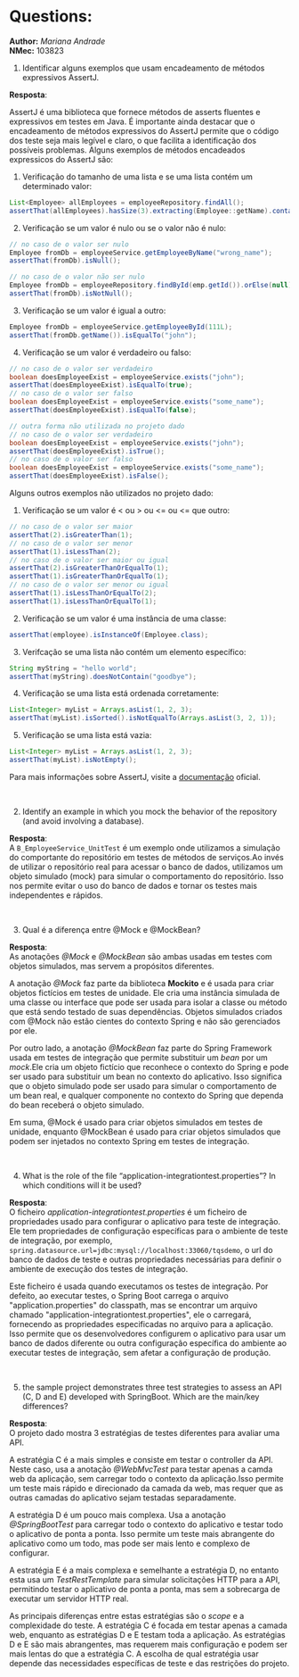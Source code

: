 # Questions:

**Author:** *Mariana Andrade*<br>
**NMec:** 103823

1. Identificar alguns exemplos que usam encadeamento de métodos expressivos AssertJ.

**Resposta**: <br>

AssertJ é uma biblioteca que fornece métodos de asserts fluentes e expressivos em testes em Java. 
É importante ainda destacar que o encadeamento de métodos expressivos do AssertJ permite que o código dos teste seja mais legível e claro, o que facilita a identificação dos possíveis problemas. 
Alguns exemplos de métodos encadeados expressicos do AssertJ são:

1. Verificação do tamanho de uma lista e se uma lista contém um determinado valor:
```java
List<Employee> allEmployees = employeeRepository.findAll();
assertThat(allEmployees).hasSize(3).extracting(Employee::getName).containsOnly(alex.getName(), ron.getName(), bob.getName());
```

2. Verificação se um valor é nulo ou se o valor não é nulo:
```java
// no caso de o valor ser nulo
Employee fromDb = employeeService.getEmployeeByName("wrong_name");
assertThat(fromDb).isNull();

// no caso de o valor não ser nulo
Employee fromDb = employeeRepository.findById(emp.getId()).orElse(null);
assertThat(fromDb).isNotNull();
```

3. Verificação se um valor é igual a outro:
```java
Employee fromDb = employeeService.getEmployeeById(111L);
assertThat(fromDb.getName()).isEqualTo("john");
```

4. Verificação se um valor é verdadeiro ou falso:
```java
// no caso de o valor ser verdadeiro
boolean doesEmployeeExist = employeeService.exists("john");
assertThat(doesEmployeeExist).isEqualTo(true);
// no caso de o valor ser falso
boolean doesEmployeeExist = employeeService.exists("some_name");
assertThat(doesEmployeeExist).isEqualTo(false);

// outra forma não utilizada no projeto dado
// no caso de o valor ser verdadeiro
boolean doesEmployeeExist = employeeService.exists("john");
assertThat(doesEmployeeExist).isTrue();
// no caso de o valor ser falso
boolean doesEmployeeExist = employeeService.exists("some_name");
assertThat(doesEmployeeExist).isFalse();
```

Alguns outros exemplos não utilizados no projeto dado:

1. Verificação se um valor é < ou > ou <= ou <=  que outro:
```java
// no caso de o valor ser maior
assertThat(2).isGreaterThan(1);
// no caso de o valor ser menor
assertThat(1).isLessThan(2);
// no caso de o valor ser maior ou igual
assertThat(2).isGreaterThanOrEqualTo(1);
assertThat(1).isGreaterThanOrEqualTo(1);
// no caso de o valor ser menor ou igual
assertThat(1).isLessThanOrEqualTo(2);
assertThat(1).isLessThanOrEqualTo(1);
```

2. Verificação se um valor é uma instância de uma classe:
```java
assertThat(employee).isInstanceOf(Employee.class);
```

3. Verifcação se uma lista não contém um elemento específico:
```java
String myString = "hello world";
assertThat(myString).doesNotContain("goodbye");
```

4. Verificação se uma lista está ordenada corretamente:
```java
List<Integer> myList = Arrays.asList(1, 2, 3);
assertThat(myList).isSorted().isNotEqualTo(Arrays.asList(3, 2, 1));
```

5. Verificação se uma lista está vazia:
```java
List<Integer> myList = Arrays.asList(1, 2, 3);
assertThat(myList).isNotEmpty();
```

Para mais informações sobre AssertJ, visite a [documentação](https://assertj.github.io/doc/) oficial.

<br>

2. Identify an example in which you mock the behavior of the repository (and avoid involving a 
database).

**Resposta**:<br>
A `B_EmployeeService_UnitTest` é um exemplo onde utilizamos a simulação do comportante do repositório em testes de métodos de serviços.Ao invés de utilizar o repositório real para acessar o banco de dados, utilizamos um objeto simulado (mock) para simular o comportamento do repositório. Isso nos permite evitar o uso do banco de dados e tornar os testes mais independentes e rápidos.

<br>

3. Qual é a diferença entre @Mock e @MockBean?

**Resposta**: <br>
As anotações *@Mock* e *@MockBean* são ambas usadas em testes com objetos simulados, mas servem a propósitos diferentes. 

A anotação *@Mock* faz parte da biblioteca **Mockito** e é usada para criar objetos fictícios em testes de unidade. Ele cria uma instância simulada de uma classe ou interface que pode ser usada para isolar a classe ou método que está sendo testado de suas dependências. Objetos simulados criados com @Mock não estão cientes do contexto Spring e não são gerenciados por ele.

Por outro lado, a anotação *@MockBean* faz parte do Spring Framework usada em testes de integração que permite substituir um *bean* por um *mock*.Ele cria um objeto fictício que reconhece o contexto do Spring e pode ser usado para substituir um bean no contexto do aplicativo. Isso significa que o objeto simulado pode ser usado para simular o comportamento de um bean real, e qualquer componente no contexto do Spring que dependa do bean receberá o objeto simulado.

Em suma, @Mock é usado para criar objetos simulados em testes de unidade, enquanto @MockBean é usado para criar objetos simulados que podem ser injetados no contexto Spring em testes de integração.

<br>

4. What is the role of the file “application-integrationtest.properties”? In which conditions will it be 
used?

**Resposta**: <br> 
O ficheiro *application-integrationtest.properties* é um ficheiro de propriedades usado para configurar o aplicativo para teste de integração. Ele tem propriedades de configuração específicas para o ambiente de teste de integração, por exemplo, `spring.datasource.url=jdbc:mysql://localhost:33060/tqsdemo`, o url do banco de dados de teste e outras propriedades necessárias para definir o ambiente de execução dos testes de integração.

Este ficheiro é usada quando executamos os testes de integração. Por defeito, ao executar testes, o Spring Boot carrega o arquivo "application.properties" do classpath, mas se encontrar um arquivo chamado "application-integrationtest.properties", ele o carregará, fornecendo as propriedades especificadas no arquivo para a aplicação. Isso permite que os desenvolvedores configurem o aplicativo para usar um banco de dados diferente ou outra configuração específica do ambiente ao executar testes de integração, sem afetar a configuração de produção.

<br> 

5. the sample project demonstrates three test strategies to assess an API (C, D and E) developed 
with SpringBoot. Which are the main/key differences?

**Resposta**: <br>
O projeto dado mostra 3 estratégias de testes diferentes para avaliar uma API. 

A estratégia C é a mais simples e consiste em testar o controller da API. Neste caso, usa a anotação *@WebMvcTest* para testar apenas a camda web da aplicação, sem carregar todo o contexto da aplicação.Isso permite um teste mais rápido e direcionado da camada da web, mas requer que as outras camadas do aplicativo sejam testadas separadamente.

A estratégia D é um pouco mais complexa. Usa a anotação *@SpringBootTest* para carregar todo o contexto do aplicativo e testar todo o aplicativo de ponta a ponta. Isso permite um teste mais abrangente do aplicativo como um todo, mas pode ser mais lento e complexo de configurar.

A estratégia E é a mais complexa e semelhante a estratégia D, no entanto esta usa um *TestRestTemplate* para simular solicitações HTTP para a API, permitindo testar o aplicativo de ponta a ponta, mas sem a sobrecarga de executar um servidor HTTP real.

As principais diferenças entre estas estratégias são o *scope* e a complexidade do teste. A estratégia C é focada em testar apenas a camada web, enquanto as estratégias D e E testam toda a aplicação. As estratégias D e E são mais abrangentes, mas requerem mais configuração e podem ser mais lentas do que a estratégia C. A escolha de qual estratégia usar depende das necessidades específicas de teste e das restrições do projeto.